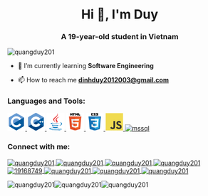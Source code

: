 <h1 align="center">Hi 👋, I'm Duy</h1>
<h3 align="center">A 19-year-old student in Vietnam</h3>

<p align="left"> <img src="https://komarev.com/ghpvc/?username=quangduy201&label=Profile%20views&color=0e75b6&style=flat" alt="quangduy201"/> </p>

- 🌱 I’m currently learning **Software Engineering**

- 📫 How to reach me **dinhduy2012003@gmail.com**

<h3 align="left">Languages and Tools:</h3>
<p align="left">
  <a href="https://www.cprogramming.com" target="_blank" rel="noreferrer">
    <img src="https://raw.githubusercontent.com/devicons/devicon/master/icons/c/c-original.svg" alt="c" width="40" height="40"/>
  </a>
  
  <a href="https://www.w3schools.com/cpp" target="_blank" rel="noreferrer">
    <img src="https://raw.githubusercontent.com/devicons/devicon/master/icons/cplusplus/cplusplus-original.svg" alt="cplusplus" width="40" height="40"/>
  </a>
  
  <a href="https://www.java.com" target="_blank" rel="noreferrer">
    <img src="https://raw.githubusercontent.com/devicons/devicon/master/icons/java/java-original.svg" alt="java" width="40" height="40"/>
  </a>
  
  <a href="https://www.w3.org/html" target="_blank" rel="noreferrer">
    <img src="https://raw.githubusercontent.com/devicons/devicon/master/icons/html5/html5-original-wordmark.svg" alt="html5" width="40" height="40"/>
  </a>
  
  <a href="https://www.w3schools.com/css" target="_blank" rel="noreferrer">
    <img src="https://raw.githubusercontent.com/devicons/devicon/master/icons/css3/css3-original-wordmark.svg" alt="css3" width="40" height="40"/>
  </a>
  
  <a href="https://developer.mozilla.org/en-US/docs/Web/JavaScript" target="_blank" rel="noreferrer">
    <img src="https://raw.githubusercontent.com/devicons/devicon/master/icons/javascript/javascript-original.svg" alt="javascript" width="40" height="40"/>
  </a>
  
  <a href="https://www.microsoft.com/en-us/sql-server" target="_blank" rel="noreferrer">
    <img src="https://www.svgrepo.com/show/303229/microsoft-sql-server-logo.svg" alt="mssql" width="40" height="40"/>
  </a>
</p>

<h3 align="left">Connect with me:</h3>
<p align="left">
  <a href="https://fb.com/quangduy201" target="blank">
    <img align="center" src="https://raw.githubusercontent.com/rahuldkjain/github-profile-readme-generator/master/src/images/icons/Social/facebook.svg" alt="quangduy201" height="30" width="40"/>
  </a>
  
  <a href="https://instagram.com/quangduy201" target="blank">
    <img align="center" src="https://raw.githubusercontent.com/rahuldkjain/github-profile-readme-generator/master/src/images/icons/Social/instagram.svg" alt="quangduy201" height="30" width="40"/>
  </a>
  
  <a href="https://linkedin.com/in/quangduy201" target="blank">
    <img align="center" src="https://raw.githubusercontent.com/rahuldkjain/github-profile-readme-generator/master/src/images/icons/Social/linked-in-alt.svg" alt="quangduy201" height="30" width="40"/>
  </a>
  
  <a href="https://www.youtube.com/@quangduy201" target="blank">
    <img align="center" src="https://raw.githubusercontent.com/rahuldkjain/github-profile-readme-generator/master/src/images/icons/Social/youtube.svg" alt="quangduy201" height="30" width="40"/>
  </a>
  
  <a href="https://stackoverflow.com/users/19168749" target="blank">
    <img align="center" src="https://raw.githubusercontent.com/rahuldkjain/github-profile-readme-generator/master/src/images/icons/Social/stack-overflow.svg" alt="19168749" height="30" width="40"/>
  </a>
  
  <a href="https://www.leetcode.com/quangduy201" target="blank">
    <img align="center" src="https://raw.githubusercontent.com/rahuldkjain/github-profile-readme-generator/master/src/images/icons/Social/leet-code.svg" alt="quangduy201" height="30" width="40"/>
  </a>
  
  <a href="https://codeforces.com/profile/quangduy201" target="blank">
    <img align="center" src="https://raw.githubusercontent.com/rahuldkjain/github-profile-readme-generator/master/src/images/icons/Social/codeforces.svg" alt="quangduy201" height="30" width="40"/>
  </a>
  
  <a href="https://www.hackerrank.com/quangduy201" target="blank">
    <img align="center" src="https://raw.githubusercontent.com/rahuldkjain/github-profile-readme-generator/master/src/images/icons/Social/hackerrank.svg" alt="quangduy201" height="30" width="40"/>
  </a>
</p>

<p><img align="left" src="https://github-readme-stats.vercel.app/api/top-langs?username=quangduy201&show_icons=true&locale=en&layout=compact" alt="quangduy201"/></p>

<p><img align="left" src="https://github-readme-stats.vercel.app/api?username=quangduy201&show_icons=true&locale=en" alt="quangduy201"/></p>

<p><img align="left" src="https://github-readme-streak-stats.herokuapp.com/?user=quangduy201&" alt="quangduy201"/></p>


<!---
quangduy201/quangduy201 is a ✨ special ✨ repository because its `README.md` (this file) appears on your GitHub profile.
You can click the Preview link to take a look at your changes.
--->
